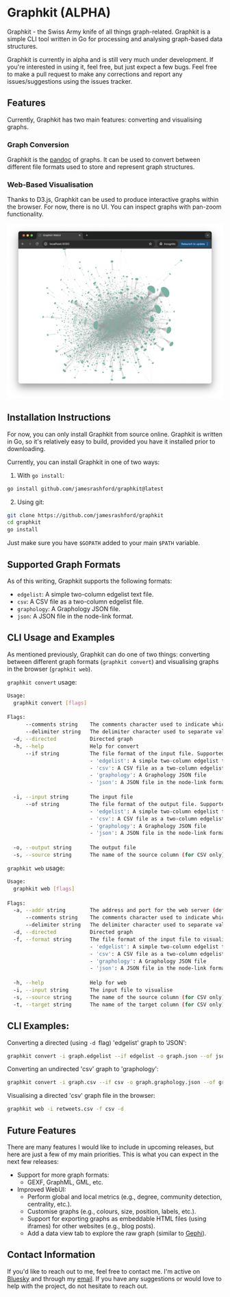 # Graphkit (ALPHA)

Graphkit - the Swiss Army knife of all things graph-related. Graphkit is a simple CLI tool written in Go for processing and analysing graph-based data structures. 

Graphkit is currently in alpha and is still very much under development. If you're interested in using it, feel free, but just expect a few bugs. Feel free to make a pull request to make any corrections and report any issues/suggestions using the issues tracker.

## Features
Currently, Graphkit has two main features: converting and visualising graphs.

### Graph Conversion

Graphkit is the [pandoc](https://pandoc.org/) of graphs. It can be used to convert between different file formats used to store and represent graph structures. 

### Web-Based Visualisation
Thanks to D3.js, Graphkit can be used to produce interactive graphs within the browser. For now, there is no UI. You can inspect graphs with pan-zoom functionality.

![Demo screenshot](screenshot.png)

## Installation Instructions

For now, you can only install Graphkit from source online. Graphkit is written in Go, so it's relatively easy to build, provided you have it installed prior to downloading.

Currently, you can install Graphkit in one of two ways:

1. With `go install`:

```bash
go install github.com/jamesrashford/graphkit@latest
```

2. Using git:

```bash
git clone https://github.com/jamesrashford/graphkit
cd graphkit
go install
```

Just make sure you have `$GOPATH` added to your main `$PATH` variable.

## Supported Graph Formats

As of this writing, Graphkit supports the following formats:

- `edgelist`: A simple two-column edgelist text file.
- `csv`: A CSV file as a two-column edgelist file.
- `graphology`: A Graphology JSON file.
- `json`: A JSON file in the node-link format.

## CLI Usage and Examples

As mentioned previously, Graphkit can do one of two things: converting between different graph formats (`graphkit convert`) and visualising graphs in the browser (`graphkit web`).

`graphkit convert` usage:

```bash
Usage:
  graphkit convert [flags]

Flags:
      --comments string    The comments character used to indicate which rows are to be ignored (for CSV and edgelist only) (default "#")
      --delimiter string   The delimiter character used to separate values (for CSV only) (default ",")
  -d, --directed           Directed graph
  -h, --help               Help for convert
      --if string          The file format of the input file. Supported file formats include:
                           - 'edgelist': A simple two-column edgelist txt file
                           - 'csv': A CSV file as a two-column edgelist file
                           - 'graphology': A Graphology JSON file
                           - 'json': A JSON file in the node-link format
                           
  -i, --input string       The input file
      --of string          The file format of the output file. Supported file formats include:
                           - 'edgelist': A simple two-column edgelist txt file
                           - 'csv': A CSV file as a two-column edgelist file
                           - 'graphology': A Graphology JSON file
                           - 'json': A JSON file in the node-link format
                           
  -o, --output string      The output file
  -s, --source string      The name of the source column (for CSV only) (default "source")
```

`graphkit web` usage:

```bash
Usage:
  graphkit web [flags]

Flags:
  -a, --addr string        The address and port for the web server (default "0.0.0.0:8080")
      --comments string    The comments character used to indicate which rows are to be ignored (for CSV and edgelist only) (default "#")
      --delimiter string   The delimiter character used to separate values (for CSV only) (default ",")
  -d, --directed           Directed graph
  -f, --format string      The file format of the input file to visualise. Supported file formats include:
                           - 'edgelist': A simple two-column edgelist txt file
                           - 'csv': A CSV file as a two-column edgelist file
                           - 'graphology': A Graphology JSON file
                           - 'json': A JSON file in the node-link format
                           
  -h, --help               Help for web
  -i, --input string       The input file to visualise
  -s, --source string      The name of the source column (for CSV only) (default "source")
  -t, --target string      The name of the target column (for CSV only) (default "target")
```
## CLI Examples:

Converting a directed (using `-d `flag) 'edgelist' graph to 'JSON':

```bash
graphkit convert -i graph.edgelist --if edgelist -o graph.json --of json -d
```

Converting an undirected 'csv' graph to 'graphology':

```bash
graphkit convert -i graph.csv --if csv -o graph.graphology.json --of graphology
```

Visualising a directed 'csv' graph file in the browser:

```bash
graphkit web -i retweets.csv -f csv -d
```

## Future Features

There are many features I would like to include in upcoming releases, but here are just a few of my main priorities. This is what you can expect in the next few releases:

- Support for more graph formats:
    - GEXF, GraphML, GML, etc.
- Improved WebUI:
    - Perform global and local metrics (e.g., degree, community detection, centrality, etc.).
    - Customise graphs (e.g., colours, size, position, labels, etc.).
    - Support for exporting graphs as embeddable HTML files (using iframes) for other websites (e.g., blog posts).
    - Add a data view tab to explore the raw graph (similar to [Gephi](https://gephi.org/)).

## Contact Information

If you'd like to reach out to me, feel free to contact me. I'm active on [Bluesky](https://bsky.app/profile/jrashford.com) and through my [email](mailto:james@jrashford.com). If you have any suggestions or would love to help with the project, do not hesitate to reach out.

